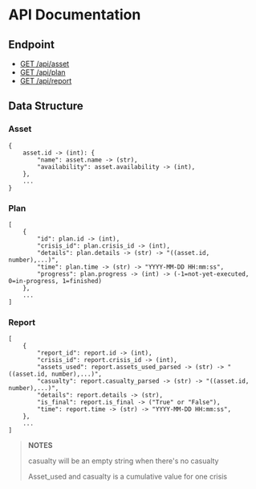 # API Documentation

## Endpoint

- [GET /api/asset](#Asset)
- [GET /api/plan](#Plan)
- [GET /api/report](#Report)

## Data Structure

### Asset

```
{
    asset.id -> (int): {
        "name": asset.name -> (str),
        "availability": asset.availability -> (int),
    },
    ...
}
```
### Plan

```
[
    {
        "id": plan.id -> (int),
        "crisis_id": plan.crisis_id -> (int),
        "details": plan.details -> (str) -> "((asset.id, number),...)",
        "time": plan.time -> (str) -> "YYYY-MM-DD HH:mm:ss",
        "progress": plan.progress -> (int) -> (-1=not-yet-executed, 0=in-progress, 1=finished)
    },
    ...
]
```
### Report

```
[
    {
        "report_id": report.id -> (int),
        "crisis_id": report.crisis_id -> (int),
        "assets_used": report.assets_used_parsed -> (str) -> "((asset.id, number),...)",
        "casualty": report.casualty_parsed -> (str) -> "((asset.id, number),...)",
        "details": report.details -> (str),
        "is_final": report.is_final -> ("True" or "False"),
        "time": report.time -> (str) -> "YYYY-MM-DD HH:mm:ss",
    },
    ...
]
```
> **NOTES**
>
> casualty will be an empty string when there's no casualty
>
> Asset_used and casualty is a cumulative value for one crisis
